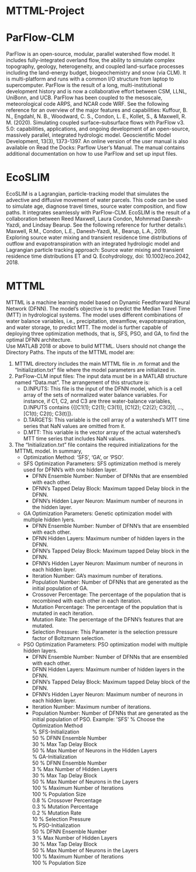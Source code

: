 # MTTML-Project
# ParFlow-CLM
ParFlow is an open-source, modular, parallel watershed flow model. It includes fully-integrated overland flow, the ability to simulate complex topography, geology, heterogeneity, and coupled land-surface processes including the land-energy budget, biogeochemistry and snow (via CLM). It is multi-platform and runs with a common I/O structure from laptop to supercomputer. ParFlow is the result of a long, multi-institutional development history and is now a collaborative effort between CSM, LLNL, UniBonn, and UCB. ParFlow has been coupled to the mesoscale, meteorological code ARPS, and NCAR code WRF. See the following reference for an overview of the major features and capabilities:
Kuffour, B. N., Engdahl, N. B., Woodward, C. S., Condon, L. E., Kollet, S., & Maxwell, R. M. (2020). Simulating coupled surface–subsurface flows with ParFlow v3. 5.0: capabilities, applications, and ongoing development of an open-source, massively parallel, integrated hydrologic model. Geoscientific Model Development, 13(3), 1373-1397.
An online version of the user manual is also available on Read the Docks: Parflow User’s Manual. The manual contains additional documentation on how to use ParFlow and set up input files. 
# EcoSLIM
EcoSLIM is a Lagrangian, particle-tracking model that simulates the advective and diffusive movement of water parcels. This code can be used to simulate age, diagnose travel times, source water composition, and flow paths. It integrates seamlessly with ParFlow-CLM. EcoSLIM is the result of a collaboration between Reed Maxwell, Laura Condon, Mohmmad Danesh-Yazdi, and Lindsay Bearup. See the following reference for further details:\ 
Maxwell, R.M., Condon, L.E., Danesh-Yazdi, M., Bearup, L.A., 2019. Exploring source water mixing and transient residence time distributions of outflow and evapotranspiration with an integrated hydrologic model and Lagrangian particle tracking approach: Source water mixing and transient residence time distributions ET and Q. Ecohydrology, doi: 10.1002/eco.2042, 2018.
# MTTML
MTTML is a machine learning model based on Dynamic Feedforward Neural Network (DFNN). The model’s objective is to predict the Median Travel Time (MTT) in hydrological systems. The model uses different combinations of water balance variables, i.e., precipitation, streamflow, evapotranspiration, and water storage, to predict MTT. The model is further capable of deploying three optimization methods, that is, SFS, PSO, and GA, to find the optimal DFNN architecture.\
Use MATLAB 2018 or above to build MTTML. Users should not change the Directory Paths. The inputs of the MTTML model are:
1.	MTTML directory includes the main MTTML file in .m format and the “Initialization.txt” file where the model parameters are initialized in.
2.	ParFlow-CLM input files: The input data must be in a MATLAB structure named “Data.mat”. The arrangement of this structure is:
    -	D.INPUTS: This file is the input of the DFNN model, which is a cell array of the sets of normalized water balance variables. For instance, if C1, C2, and C3 are three water-balance variables, D.INPUTS contains {{[C1(1); C2(1); C3(1)], [C1(2); C2(2); C3(2)], …, [C1(t); C2(t); C3(t)]}.
    -	D.TARGETS: This variable is the cell array of a watershed’s MTT time series that NaN values are omitted from it.
    -	D.MTT: This variable is the vector array of the actual watershed’s MTT time series that includes NaN values.
3.  The “Initialization.txt” file contains the required initializations for the MTTML model. In summary,
    -    Optimization Method: ‘SFS’, ‘GA’, or ‘PSO’.
    -	 SFS Optimization Parameters: SFS optimization method is merely used for DFNN’s with one hidden layer.
         -	DFNN Ensemble Number: Number of DFNNs that are ensembled with each other.
         -	DFNN’s Tapped Delay Block: Maximum tapped Delay block in the DFNN.
         -	DFNN’s Hidden Layer Neuron: Maximum number of neurons in the hidden layer.
    -	 GA Optimization Parameters: Genetic optimization model with multiple hidden lyers.
         -	DFNN Ensemble Number: Number of DFNN’s that are ensembled with each other.
         -	DFNN Hidden Layers: Maximum number of hidden layers in the DFNN.
         -	DFNN’s Tapped Delay Block: Maximum tapped Delay block in the DFNN.
         -	DFNN’s Hidden Layer Neuron: Maximum number of neurons in each hidden layer.
         -	Iteration Number: GA’s maximum number of iterations.
         -	Population Number: Number of DFNNs that are generated as the initial population of GA.
         -	Crossover Percentage: The percentage of the population that is recombined with each other in each iteration.
         -	Mutation Percentage: The percentage of the population that is mutated in each iteration.
         - 	Mutation Rate: The percentage of the DFNN’s features that are mutated.
         -	Selection Pressure: This Parameter is the selection pressure factor of Boltzmann selection.
    -	 PSO Optimization Parameters: PSO optimization model with multiple hidden layers.
         -	DFNN Ensemble Number: Number of DFNNs that are ensembled with each other.
         -	DFNN Hidden Layers: Maximum number of hidden layers in the DFNN.
         -	DFNN’s Tapped Delay Block: Maximum tapped Delay block of the DFNN.
         -	DFNN’s Hidden Layer Neuron: Maximum number of neurons in each hidden layer.
         -	Iteration Number: Maximum number of iterations.
         -	Population Number: Number of DFNNs that are generated as the initial population of PSO.
Example:
'SFS'        % Choose the Optimization Method\
% SFS-Initialization\
50           % DFNN Ensemble Number\
30           % Max Tap Delay Block\
50           % Max Number of Neurons in the Hidden Layers\
% GA-Initialization\
50           % DFNN Ensemble Number\
3            % Max Number of Hidden Layers\
30           % Max Tap Delay Block\
50           % Max Number of Neurons in the Layers\
100          % Maximum Number of Iterations\
100          % Population Size\
0.8          % Crossover Percentage\
0.3          % Mutation Percentage\
0.2          % Mutation Rate\
10           % Selection Pressure\
% PSO-Initialization\
50           % DFNN Ensemble Number\
3            % Max Number of Hidden Layers\
30           % Max Tap Delay Block\
50           % Max Number of Neurons in the Layers\
100          % Maximum Number of Iterations\
100          % Population Size

